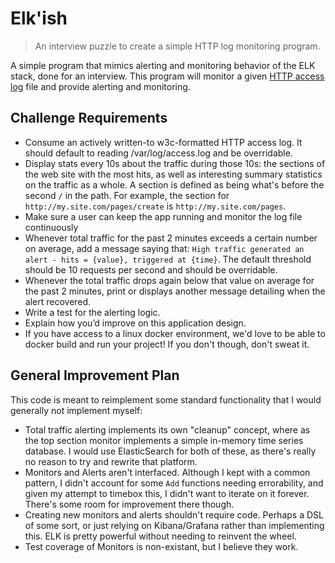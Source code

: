 # Elk'ish

[CLF]: https://en.wikipedia.org/wiki/Common_Log_Format

> An interview puzzle to create a simple HTTP log monitoring program.

A simple program that mimics alerting and monitoring behavior of the ELK stack,
done for an interview. This program will monitor a given [HTTP access log][CLF]
file and provide alerting and monitoring.

## Challenge Requirements

* Consume an actively written-to w3c-formatted HTTP access log. It should
  default to reading /var/log/access.log and be overridable.
* Display stats every 10s about the traffic during those 10s: the sections of
  the web site with the most hits, as well as interesting summary statistics on
  the traffic as a whole. A section is defined as being what's before the
  second `/` in the path. For example, the section for
  `http://my.site.com/pages/create` is `http://my.site.com/pages`.
* Make sure a user can keep the app running and monitor the log file
  continuously
* Whenever total traffic for the past 2 minutes exceeds a certain number on
  average, add a message saying that:
  `High traffic generated an alert - hits = {value}, triggered at {time}`.
  The default threshold should be 10 requests per second and should be overridable.
* Whenever the total traffic drops again below that value on average for the
  past 2 minutes, print or displays another message detailing when the alert
  recovered.
* Write a test for the alerting logic.
* Explain how you’d improve on this application design.
* If you have access to a linux docker environment, we'd love to be able to
  docker build and run your project! If you don't though, don't sweat it.

## General Improvement Plan

This code is meant to reimplement some standard functionality that I would
generally not implement myself:

* Total traffic alerting implements its own "cleanup" concept, where as the top
  section monitor implements a simple in-memory time series database. I would
  use ElasticSearch for both of these, as there's really no reason to try and
  rewrite that platform.
* Monitors and Alerts aren't interfaced. Although I kept with a common pattern,
  I didn't account for some `Add` functions needing errorability, and given my
  attempt to timebox this, I didn't want to iterate on it forever. There's some
  room for improvement there though.
* Creating new monitors and alerts shouldn't require code. Perhaps a DSL of some
  sort, or just relying on Kibana/Grafana rather than implementing this. ELK is
  pretty powerful without needing to reinvent the wheel.
* Test coverage of Monitors is non-existant, but I believe they work.
